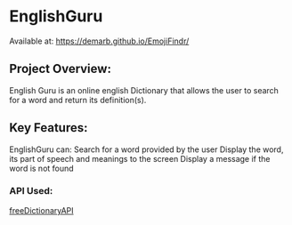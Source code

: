 # EnglishGuru
Available at: https://demarb.github.io/EmojiFindr/

## Project Overview:
English Guru is an online english Dictionary that allows the user to search for a word and return its definition(s). 

## Key Features:
EnglishGuru can:
Search for a word provided by the user
Display the word, its part of speech and meanings to the screen
Display a message if the word is not found

### API Used:
[freeDictionaryAPI](https://github.com/meetDeveloper/freeDictionaryAPI)
